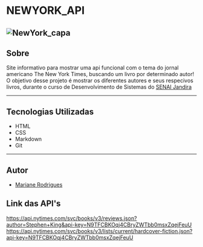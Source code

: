 # NEWYORK_API

![NewYork_capa](https://github.com/user-attachments/assets/741a4b4d-5051-4922-a456-c04b17b9d947)
---

## Sobre
Site informativo para mostrar uma api funcional com o tema do jornal americano The New York Times, buscando um livro por determinado autor! O objetivo desse projeto é mostrar os diferentes autores e seus respecivos livros, durante o curso de Desenvolvimento de Sistemas do [SENAI Jandira](https://sp.senai.br/unidade/jandira/)



---

## Tecnologias Utilizadas
- HTML
- CSS
- Markdown
- Git

---

## Autor
- [Mariane Rodrigues](https://www.linkedin.com/in/mariane-rodrigues-93a02a25b/)

## Link das API's
https://api.nytimes.com/svc/books/v3/reviews.json?author=Stephen+King&api-key=N9TFCBKOqj4CBryZWTbb0msxZqejFeuU
https://api.nytimes.com/svc/books/v3/lists/current/hardcover-fiction.json?api-key=N9TFCBKOqj4CBryZWTbb0msxZqejFeuU


